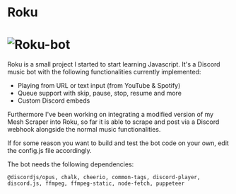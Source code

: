 # Roku

#  ![Roku-bot](https://i.imgur.com/GN6D1Z5.png)

Roku is a small project I started to start learning Javascript. It's a Discord music bot with the following functionalities currently implemented:

- Playing from URL or text input (from YouTube & Spotify)
- Queue support with skip, pause, stop, resume and more
- Custom Discord embeds

Furthermore I've been working on integrating a modified version of my Mesh Scraper into Roku, so far it is able to scrape and post via a Discord webhook alongside the normal music functionalities.

If for some reason you want to build and test the bot code on your own, edit the config.js file accordingly. 

The bot needs the following dependencies:

```
@discordjs/opus, chalk, cheerio, common-tags, discord-player, discord.js, ffmpeg, ffmpeg-static, node-fetch, puppeteer
```

